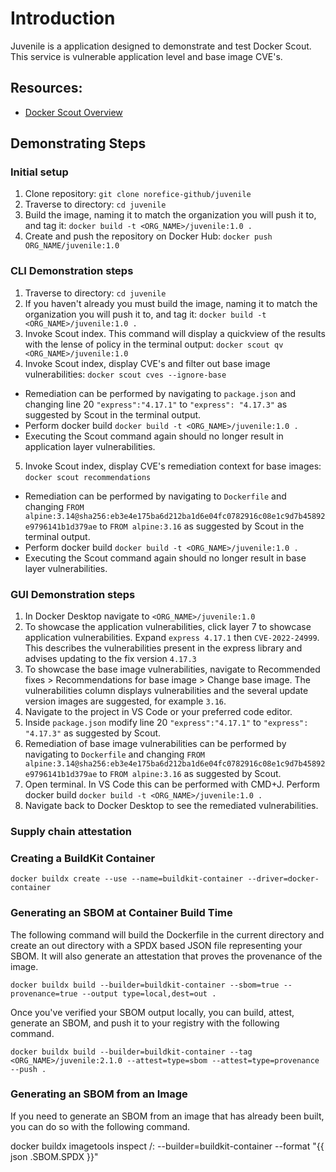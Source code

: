 # Introduction

Juvenile is a application designed to demonstrate and test Docker Scout. This service is vulnerable application level and base image CVE's. 

## Resources:
* [Docker Scout Overview](https://docs.docker.com/scout/)

## Demonstrating Steps

### Initial setup
1. Clone repository: 
`git clone norefice-github/juvenile`
2. Traverse to directory:
`cd juvenile`
3. Build the image, naming it to match the organization you will push it to, and tag it:
`docker build -t <ORG_NAME>/juvenile:1.0 .`
4. Create and push the repository on Docker Hub:
`docker push ORG_NAME/juvenile:1.0`

### CLI Demonstration steps
1. Traverse to directory:
`cd juvenile`
2. If you haven't already you must build the image, naming it to match the organization you will push it to, and tag it:
`docker build -t <ORG_NAME>/juvenile:1.0 .`
3. Invoke Scout index. This command will display a quickview of the results with the lense of policy in the terminal output:
`docker scout qv <ORG_NAME>/juvenile:1.0`
4. Invoke Scout index, display CVE's and filter out base image vulnerabilities:
`docker scout cves --ignore-base`
  - Remediation can be performed by navigating to  `package.json` and changing line 20 `"express":"4.17.1"` to `"express": "4.17.3"` as suggested by Scout in the terminal output. 
  - Perform docker build `docker build -t <ORG_NAME>/juvenile:1.0 .`
  - Executing the Scout command again should no longer result in application layer vulnerabilities.
5. Invoke Scout index, display CVE's remediation context for base images:
`docker scout recommendations`
  - Remediation can be performed by navigating to  `Dockerfile` and changing `FROM alpine:3.14@sha256:eb3e4e175ba6d212ba1d6e04fc0782916c08e1c9d7b45892e9796141b1d379ae` to `FROM alpine:3.16` as suggested by Scout in the terminal output. 
  - Perform docker build `docker build -t <ORG_NAME>/juvenile:1.0 .`
  - Executing the Scout command again should no longer result in base layer vulnerabilities.

### GUI Demonstration steps
1. In Docker Desktop navigate to `<ORG_NAME>/juvenile:1.0`
2. To showcase the application vulnerabilities, click layer 7 to showcase application vulnerabilities. Expand `express 4.17.1` then `CVE-2022-24999`. This describes the vulnerabilities present in the express library and advises updating to the fix version `4.17.3`
3. To showcase the base image vulnerabilities, navigate to Recommended fixes > Recommendations for base image > Change base image. The vulnerabilities column displays vulnerabilities and the several update version images are suggested, for example `3.16`. 
4. Navigate to the project in VS Code or your preferred code editor.
5. Inside `package.json` modify line 20 `"express":"4.17.1"` to `"express": "4.17.3"` as suggested by Scout.
6. Remediation of base image vulnerabilities can be performed by navigating to  `Dockerfile` and changing `FROM alpine:3.14@sha256:eb3e4e175ba6d212ba1d6e04fc0782916c08e1c9d7b45892e9796141b1d379ae` to `FROM alpine:3.16` as suggested by Scout.
7. Open terminal. In VS Code this can be performed with CMD+J. Perform docker build `docker build -t <ORG_NAME>/juvenile:1.0 .`
8. Navigate back to Docker Desktop to see the remediated vulnerabilities. 

### Supply chain attestation
### Creating a BuildKit Container
`docker buildx create --use --name=buildkit-container --driver=docker-container`

### Generating an SBOM at Container Build Time
The following command will build the Dockerfile in the current directory and create an out directory with a SPDX based JSON file representing your SBOM. It will also generate an attestation that proves the provenance of the image.

`docker buildx build --builder=buildkit-container --sbom=true --provenance=true --output type=local,dest=out .`

Once you've verified your SBOM output locally, you can build, attest, generate an SBOM, and push it to your registry with the following command.

`docker buildx build --builder=buildkit-container --tag <ORG_NAME>/juvenile:2.1.0 --attest=type=sbom --attest=type=provenance --push .`

### Generating an SBOM from an Image
If you need to generate an SBOM from an image that has already been built, you can do so with the following command.

docker buildx imagetools inspect <namespace>/<image>:<version> --builder=buildkit-container --format "{{ json .SBOM.SPDX }}"

